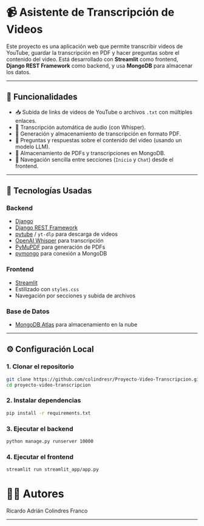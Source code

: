 # 📹 Asistente de Transcripción de Videos

Este proyecto es una aplicación web que permite transcribir videos de YouTube, guardar la transcripción en PDF y hacer preguntas sobre el contenido del video. Está desarrollado con **Streamlit** como frontend, **Django REST Framework** como backend, y usa **MongoDB** para almacenar los datos.

---

## 🚀 Funcionalidades

- 📥 Subida de links de videos de YouTube o archivos `.txt` con múltiples enlaces.
- 🧠 Transcripción automática de audio (con Whisper).
- 📄 Generación y almacenamiento de transcripción en formato PDF.
- 🤖 Preguntas y respuestas sobre el contenido del video (usando un modelo LLM).
- 💾 Almacenamiento de PDFs y transcripciones en MongoDB.
- 🧭 Navegación sencilla entre secciones (`Inicio` y `Chat`) desde el frontend.

---

## 🧰 Tecnologías Usadas

### Backend
- [Django](https://www.djangoproject.com/)
- [Django REST Framework](https://www.django-rest-framework.org/)
- [pytube](https://pytube.io/) / `yt-dlp` para descarga de videos
- [OpenAI Whisper](https://github.com/openai/whisper) para transcripción
- [PyMuPDF](https://pymupdf.readthedocs.io/) para generación de PDFs
- [pymongo](https://pymongo.readthedocs.io/) para conexión a MongoDB

### Frontend
- [Streamlit](https://streamlit.io/)
- Estilizado con `styles.css`
- Navegación por secciones y subida de archivos

### Base de Datos
- [MongoDB Atlas](https://www.mongodb.com/atlas) para almacenamiento en la nube

---

## ⚙️ Configuración Local

### 1. Clonar el repositorio

```bash
git clone https://github.com/colindresr/Proyecto-Video-Transcripcion.git
cd proyecto-video-transcripcion
```

### 2. Instalar dependencias

```bash
pip install -r requirements.txt
```

### 3. Ejecutar el backend

```bash
python manage.py runserver 10000
```

### 4. Ejecutar el frontend

```bash
streamlit run streamlit_app/app.py
```

# 👨‍💻 Autores

Ricardo Adrián Colindres Franco 


---

